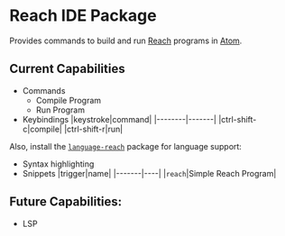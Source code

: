 # Reach IDE Package

Provides commands to build and run [Reach](https://reach.sh') programs in [Atom](https://atom.io/).

## Current Capabilities
* Commands
    * Compile Program
    * Run Program
* Keybindings
    |keystroke|command|
    |--------|-------|
    |ctrl-shift-c|compile|
    |ctrl-shift-r|run|

Also, install the [`language-reach`](https://github.com/chrisnevers/language-reach) package for language support:

* Syntax highlighting
* Snippets
    |trigger|name|
    |-------|----|
    |`reach`|Simple Reach Program|

## Future Capabilities:
* LSP
